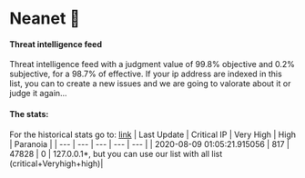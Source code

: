 # Neanet :hocho:
#### Threat intelligence feed
Threat intelligence feed with a judgment value of 99.8% objective and 0.2% subjective, for a 98.7% of effective. If your ip address are indexed in this list, you can to create a new issues and we are going to valorate about it or judge it again...

#### The stats:
For the historical stats go to: [link](/stats.csv)
| Last Update | Critical IP | Very High | High | Paranoia |
| --- | --- | --- | --- | --- |
| 2020-08-09 01:05:21.915056 | 817 | 47828 | 0 | 127.0.0.1*, but  you can use our list with all list (critical+Veryhigh+high)|


